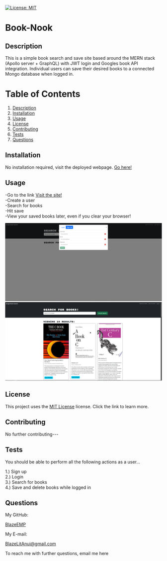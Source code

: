 [![License: MIT](https://img.shields.io/badge/License-MIT-yellow.svg)](https://opensource.org/licenses/MIT)
  # Book-Nook

  ## Description

  This is a simple book search and save site based around the MERN stack (Apollo server + GraphQL) with JWT login and Googles book API integration. Individual users can save their desired books to a connected Mongo database when logged in.

  # Table of Contents
  1. [Description](#description)
  2. [Installation](#installation)
  3. [Usage](#usage)
  4. [License](#license)
  5. [Contributing](#contributing)
  6. [Tests](#tests)
  7. [Questions](#questions)

  ## Installation

  No installation required, visit the deployed webpage. [Go here!](https://book-nook-8i2u.onrender.com)

  ## Usage

  -Go to the link [Visit the site!](https://book-nook-8i2u.onrender.com)  
  -Create a user  
  -Search for books  
  -Hit save  
  -View your saved books later, even if you clear your browser!  

  ![Image of the sign up screen on the site](./assets/SignUp.PNG)  
  ![Image of the book search screen on the site](./assets/SearchBook.PNG)


  ## License

  This project uses the [MIT License](https://opensource.org/licenses/MIT) license. Click the link to learn more.

  ## Contributing

  No further contributing---

  ## Tests

  You should be able to perform all the following actions as a user...  

  1.) Sign up  
  2.) Login  
  3.) Search for books  
  4.) Save and delete books while logged in

  ## Questions

  My GitHub:

  [BlazeEMP](https://www.github.com/BlazeEMP)

  My E-mail:

  BlazeLitAnui@gmail.com

  To reach me with further questions, email me here